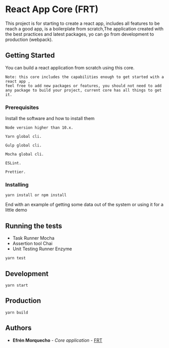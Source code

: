 # React App Core (FRT)

This project is for starting to create a react app, includes all features to be reach a good app, is a boilerplate from scratch,The application created with the best practices and latest packages, yo can go from development to production (webpack).

## Getting Started

You can build a react application from scratch using this core.

```
Note: this core includes the capabilities enough to get started with a react app ,
feel free to add new packages or features, you should not need to add any package to build your project, current core has all things to get it.
```

### Prerequisites

Install the software and how to install them

```
Node version higher than 10.x.

Yarn global cli.

Gulp global cli.

Mocha global cli.

ESLint.

Prettier.
```

### Installing

```
yarn install or npm install
```

End with an example of getting some data out of the system or using it for a little demo

## Running the tests

-   Task Runner Mocha
-   Assertion tool Chai
-   Unit Testing Runner Enzyme

```
yarn test
```

## Development

```
yarn start
```

## Production

```
yarn build
```

## Authors

-   **Efrén Morquecho** - _Core application_ - [FRT](https://www.frontrt.com/)
